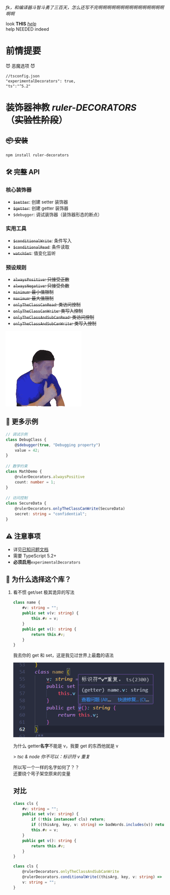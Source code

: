 _fk，和编译器斗智斗勇了三百天，怎么还写不完啊啊啊啊啊啊啊啊啊啊啊啊啊啊啊啊啊_

look **THIS** [_help_](doc/known_issues.md)  
help NEEDED indeed

# 前情提要

😈 恶魔选项 😈

```json5
//tsconfig.json
"experimentalDecorators": true,
"ts":"^5.2"
```

# **装饰器神教 _ruler-DECORATORS_**<br>（~~实验性阶段~~）

## ~~📦 安装~~

```bash
npm install ruler-decorators
```

## 🛠️ ~~完整~~ API

### 核心装饰器

-   ~~`$setter`~~: 创建 setter 装饰器
-   ~~`$getter`~~: 创建 getter 装饰器
-   `$debugger`: 调试装饰器（装饰器形态的断点）

### 实用工具

-   ~~`$conditionalWrite`~~: 条件写入
-   ~~`$conditionalRead`~~: 条件读取
-   ~~`watchSet`~~: 值变化监听

### 预设规则

-   ~~`alwaysPositive`: 只接受正数~~
-   ~~`alwaysNegative`: 只接受负数~~
-   ~~`minimum`: 最小值限制~~
-   ~~`maximum`: 最大值限制~~
-   ~~`onlyTheClassCanRead`: 类访问控制~~
-   ~~`onlyTheClassCanWrite`: 类写入控制~~
-   ~~`onlyTheClassAndSubCanRead`: 类访问控制~~
-   ~~`onlyTheClassAndSubCanWrite`: 类写入控制~~

![alt text](doc/img/balbalbalbla.gif)

## 🧪 更多示例

```ts
// 调试示例
class DebugClass {
    @$debugger(true, "Debugging property")
    value = 42;
}

// 数学约束
class MathDemo {
    @rulerDecorators.alwaysPositive
    count: number = 1;
}

// 访问控制
class SecureData {
    @rulerDecorators.onlyTheClassCanWrite(SecureData)
    secret: string = "confidential";
}
```

## ⚠️ 注意事项

-   详见[已知问题文档](./doc/known_issues.md)
-   需要 TypeScript 5.2+
-   **必须启用**`experimentalDecorators`

## 🤔 为什么选择这个库？

1. 看不惯 get/set 极其诡异的写法

    ```ts
    class name {
        #v: string = "";
        public set v(v: string) {
            this.#v = v;
        }
        public get v(): string {
            return this.#v;
        }
    }
    ```

    我去你的 get 和 set，这是我见过世界上最蠢的语法

    ![ts2300 because I defined a prop v and a getter v](doc/img/ts2300.png)

    为什么 getter**名字**不能是 v，我要 get 的东西他就是 v

    \> _tsc & node 你不可以：标识符 v 重复_

    所以写一个一样的名字如何了？？  
    还要绕个弯子架空原来的变量

    ## 对比

    ```ts
    class cls {
        #v: string = "";
        public set v(v: string) {
            if (!this instanceof cls) return;
            if ((thisArg, key, v: string) => badWords.includes(v)) return;
            this.#v = v;
        }
        public get v(): string {
            return this.#v;
        }
    }
    ```

    ```ts
    class cls {
        @rulerDecorators.onlyTheClassAndSubCanWrite
        @rulerDecorators.conditionalWrite((thisArg, key, v: string) => badWords.includes(v))
        v: string = "";
    }
    ```
